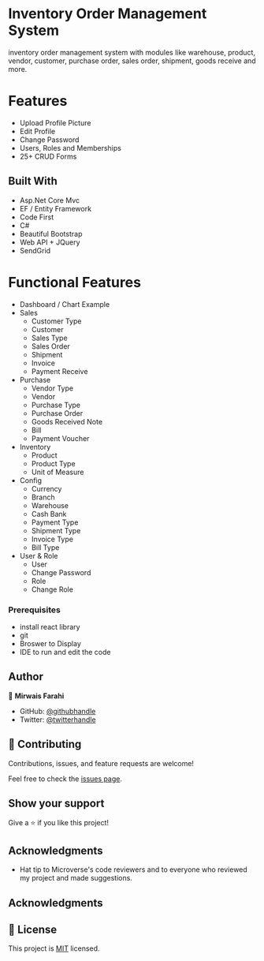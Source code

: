 # Inventory Order Management System
inventory order management system with modules like warehouse, product, vendor, customer, purchase order, sales order, shipment, goods receive and more.



# Features

- Upload Profile Picture
- Edit Profile
- Change Password
- Users, Roles and Memberships
- 25+ CRUD Forms

## Built With

- Asp.Net Core Mvc
- EF / Entity Framework
- Code First
- C#
- Beautiful Bootstrap
- Web API + JQuery
- SendGrid

# Functional Features

- Dashboard / Chart Example
- Sales
  - Customer Type
  - Customer
  - Sales Type
  - Sales Order
  - Shipment
  - Invoice
  - Payment Receive
- Purchase
  - Vendor Type
  - Vendor
  - Purchase Type
  - Purchase Order
  - Goods Received Note
  - Bill
  - Payment Voucher
- Inventory
  - Product
  - Product Type
  - Unit of Measure
- Config
  - Currency
  - Branch
  - Warehouse
  - Cash Bank
  - Payment Type
  - Shipment Type
  - Invoice Type
  - Bill Type
- User & Role
  - User
  - Change Password
  - Role
  - Change Role

### Prerequisites

- install react library
- git
- Broswer to Display
- IDE to run and edit the code

## Author

👤 **Mirwais Farahi**

- GitHub: [@githubhandle](https://github.com/mirwaisfarahi)
- Twitter: [@twitterhandle](https://twitter.com/farahi92)


## 🤝 Contributing

Contributions, issues, and feature requests are welcome!

Feel free to check the [issues page](../../issues/).

## Show your support

Give a ⭐️ if you like this project!

## Acknowledgments

- Hat tip to Microverse's code reviewers and to everyone who reviewed my project and made suggestions.

## Acknowledgments

## 📝 License

This project is [MIT](./LICENSE) licensed.

